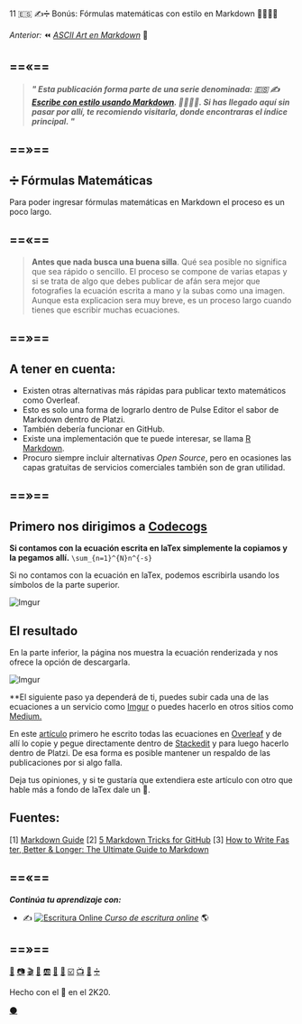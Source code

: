 11 🇪🇸 ✍️➗ Bonús: Fórmulas matemáticas con estilo en Markdown 👨‍🎨👩‍🎨


_Anterior:_ ⏪ [_ASCII Art en Markdown_](https://platzi.com/comunidad/ascii-art-con-estilo-en-markdown) 🔣

==«==
---
 
 
> _**" Esta publicación forma parte de una serie denominada: 🇪🇸 ✍️ [Escribe con estilo usando Markdown](https://platzi.com/blog/escribe-con-estilo-usando-markdown "Escribe con estilo usando Markdown"). 👨‍🎨👩‍🎨. Si has llegado aquí sin pasar por allí, te recomiendo visitarla, donde encontraras el índice principal. "**_


==»==
---

## ➗ Fórmulas Matemáticas 

Para poder ingresar fórmulas matemáticas en Markdown el proceso es un poco largo.


==«==
---
 
> **Antes que nada busca una buena silla**. Qué sea posible no significa que sea rápido o sencillo. El proceso se compone de varias etapas y si se trata de algo que debes publicar de afán sera mejor que fotografies la ecuación escrita a mano y la subas como una imagen. Aunque esta explicacion sera muy breve, es un proceso largo cuando tienes que escribir muchas ecuaciones.


==»==
---

## A tener en cuenta:

* Existen otras alternativas más rápidas para publicar texto matemáticos como Overleaf. 
* Esto es solo una forma de lograrlo dentro de Pulse Editor el sabor de Markdown dentro de Platzi. 
* También debería funcionar en GitHub.
* Existe una implementación que te puede interesar, se llama [R Markdown](https://rmarkdown.rstudio.com/). 
* Procuro siempre incluir alternativas _Open Source_, pero en ocasiones las capas gratuitas de servicios comerciales también son de gran utilidad.

==»==
---
Primero nos dirigimos a [Codecogs](https://www.codecogs.com/latex/eqneditor.php)
---

**Si contamos con la ecuación escrita en laTex simplemente la copiamos y la pegamos allí.**     `\sum_{n=1}^{N}n^{-s}`

Si no contamos con la ecuación en laTex, podemos escribirla usando los símbolos de la parte superior. 


![Imgur](https://i.imgur.com/t1bOxue.png)
## El resultado

En la parte inferior, la página nos muestra la ecuación renderizada y nos ofrece la opción de descargarla.

![Imgur](https://i.imgur.com/P4PL4vb.gif)


**El siguiente paso ya dependerá de ti, puedes subir cada una de las ecuaciones a un servicio como [Imgur](https://imgur.com/) o puedes hacerlo en otros sitios como [Medium.](https://medium.com/@luiscarlos_40534/sobre-la-cantidad-de-n%C3%BAmeros-primos-por-debajo-de-una-cantidad-dada-%C3%BCber-die-anzahl-der-799ff571dd9)

En este [artículo](%5D%28https://platzi.com/tutoriales/1319-discretas/6238-hipotesis-de-riemann-traduccion-al-espanol/%29) primero he escrito todas las ecuaciones en [Overleaf](https://www.overleaf.com/) y de allí lo copie y pegue directamente dentro de [Stackedit](https://stackedit.io/) y para  luego hacerlo dentro de Platzi. De esa forma es posible mantener un respaldo de las publicaciones por si algo falla.

Deja tus opiniones, y si te gustaría que extendiera este artículo con otro que hable más a fondo de laTex dale un :green_heart:. 



Fuentes:
---

[1] [Markdown Guide](https://ia.net/writer/support/general/markdown-guide) 
[2] [5 Markdown Tricks for GitHub](https://grantwinney.com/cool-markdown-tricks-for-github/)
[3] [How to Write Fas ter, Better & Longer: The Ultimate Guide to Markdown](https://ghost.org/changelog/markdown/)

==«==
---

**_Continúa tu aprendizaje con:_**

* ✍️ [![Escritura Online](https://i.imgur.com/3gtTnRU.gif) _Curso de escritura online_](https://platzi.com/clases/escritura-online/ "Curso de escritura online") 🌎

==»==
---
[📖](https://platzi.com/comunidad/textos-con-estilo-en-markdown/ "Textos en Markdown")  [📷](https://platzi.com/comunidad/imagenes-con-estilo-en-markdown/ "Imágenes en Markdown") [🎬](https://platzi.com/comunidad/animaciones-con-estilo-en-markdown/ "Animaciones en Markdown") [🍕](https://platzi.com/comunidad/emojis-con-estilo-en-markdown/ "Emojis en Markdown") [🆎](https://platzi.com/comunidad/variables-con-estilo-en-markdown/ "Variables en Markdown") [🔲](https://platzi.com/comunidad/botones-con-estilo-en-markdown/ "Botones en Markdown")  [🌈](https://platzi.com/comunidad/colores-con-estilo-en-markdown/ "Colores en Markdown")  [☑️](https://platzi.com/comunidad/listas-y-tablas-con-estilo-en-markdown/ "Listas y Tablas en Markdown")  [📺](https://platzi.com/comunidad/videos-de-youtube-y-vimeo-con-estilo-en-markdown/ "Videos de Youtube y Vimeo en Markdown")  [🔣](https://platzi.com/comunidad/ascii-art-con-estilo-en-markdown/ "ASCII Art en Markdown")  [➗](https://platzi.com/comunidad/bonus-formulas-matematicas-con-estilo-en-markdown "Bonus: Fórmulas matemáticas en Markdown")



Hecho con el 💚 en el 2K20. 



[⚫](https://drive.google.com/file/d/1vwxFkvm25qPFEfGTLwNJwssfHWeJoX-s/view?usp=sharing  "Código fuente de esta página") 
